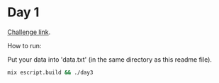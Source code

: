 # Day 1

[Challenge link](https://adventofcode.com/2024/day/3).

How to run:

Put your data into 'data.txt' (in the same directory as this readme file).

```sh
mix escript.build && ./day3
```
